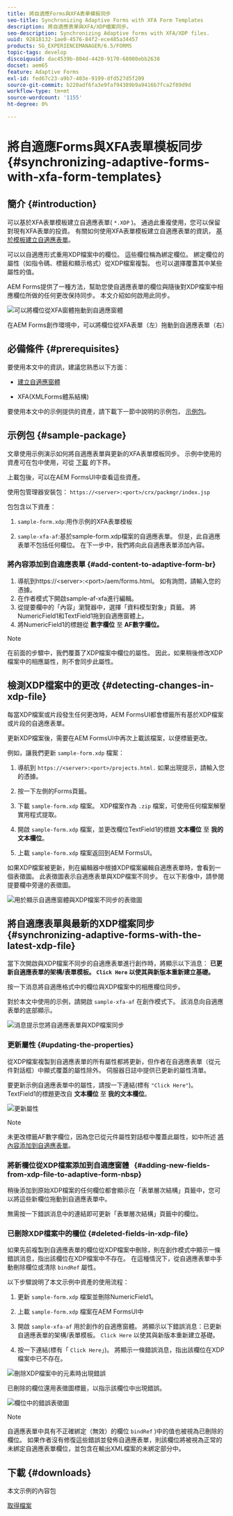```yaml
---
title: 將自適應Forms與XFA表單模板同步
seo-title: Synchronizing Adaptive Forms with XFA Form Templates
description: 將自適應表單與XFA/XDP檔案同步。
seo-description: Synchronizing Adaptive forms with XFA/XDP files.
uuid: 92818132-1ae0-4576-84f2-ece485a34457
products: SG_EXPERIENCEMANAGER/6.5/FORMS
topic-tags: develop
discoiquuid: dac4539b-804d-4420-9170-68000ebb2638
docset: aem65
feature: Adaptive Forms
exl-id: fed67c23-a9b7-403e-9199-dfd527d5f209
source-git-commit: b220adf6fa3e9faf94389b9a9416b7fca2f89d9d
workflow-type: tm+mt
source-wordcount: '1155'
ht-degree: 0%

---
```


# 將自適應Forms與XFA表單模板同步{#synchronizing-adaptive-forms-with-xfa-form-templates}

## 簡介 {#introduction}

可以基於XFA表單模板建立自適應表單( `*.XDP` )。 通過此重複使用，您可以保留對現有XFA表單的投資。 有關如何使用XFA表單模板建立自適應表單的資訊， [基於模板建立自適應表單](../../forms/using/creating-adaptive-form.md#p-create-an-adaptive-form-based-on-an-xfa-form-template-p)。

可以以自適應形式重用XDP檔案中的欄位。 這些欄位稱為綁定欄位。 綁定欄位的屬性（如指令碼、標籤和顯示格式）從XDP檔案複製。 也可以選擇覆蓋其中某些屬性的值。

AEM Forms提供了一種方法，幫助您使自適應表單的欄位與隨後對XDP檔案中相應欄位所做的任何更改保持同步。 本文介紹如何啟用此同步。

![可以將欄位從XFA窗體拖動到自適應窗體](assets/drag-drop-xfa.gif.gif)

在AEM Forms創作環境中，可以將欄位從XFA表單（左）拖動到自適應表單（右）

## 必備條件 {#prerequisites}

要使用本文中的資訊，建議您熟悉以下方面：

* [建立自適應窗體](../../forms/using/creating-adaptive-form.md)

* XFA(XMLForms體系結構)

要使用本文中的示例提供的資產，請下載下一節中說明的示例包， [示例包](../../forms/using/synchronizing-adaptive-forms-xfa.md#p-sample-package-p)。

## 示例包 {#sample-package}

文章使用示例演示如何將自適應表單與更新的XFA表單模板同步。 示例中使用的資產可在包中使用，可從 [下載](../../forms/using/synchronizing-adaptive-forms-xfa.md#p-downloads-p) 的下界。

上載包後，可以在AEM FormsUI中查看這些資產。

使用包管理器安裝包： `https://<server>:<port>/crx/packmgr/index.jsp`

包包含以下資產：

1. `sample-form.xdp`:用作示例的XFA表單模板

1. `sample-xfa-af`:基於sample-form.xdp檔案的自適應表單。 但是，此自適應表單不包括任何欄位。 在下一步中，我們將向此自適應表單添加內容。

### 將內容添加到自適應表單 {#add-content-to-adaptive-form-br}

1. 導航到https://&lt;server>:&lt;port>/aem/forms.html。 如有詢問，請輸入您的憑據。
1. 在作者模式下開啟sample-af-xfa進行編輯。
1. 從提要欄中的「內容」瀏覽器中，選擇「資料模型對象」頁籤。 將NumericField1和TextField1拖到自適應窗體上。
1. 將NumericField1的標題從 **數字欄位** 至 **AF數字欄位。**

>[!NOTE]
>
>在前面的步驟中，我們覆蓋了XDP檔案中欄位的屬性。 因此，如果稍後修改XDP檔案中的相應屬性，則不會同步此屬性。

## 檢測XDP檔案中的更改 {#detecting-changes-in-xdp-file}

每當XDP檔案或片段發生任何更改時，AEM FormsUI都會標籤所有基於XDP檔案或片段的自適應表單。

更新XDP檔案後，需要在AEM FormsUI中再次上載該檔案，以便標籤更改。

例如，讓我們更新 `sample-form.xdp` 檔案：

1. 導航到 `https://<server>:<port>/projects.html.` 如果出現提示，請輸入您的憑據。
1. 按一下左側的Forms頁籤。
1. 下載 `sample-form.xdp` 檔案。 XDP檔案作為 `.zip` 檔案，可使用任何檔案解壓實用程式提取。

1. 開啟 `sample-form.xdp` 檔案，並更改欄位TextField1的標題 **文本欄位** 至 **我的文本欄位**。

1. 上載 `sample-form.xdp` 檔案返回到AEM FormsUI。

如果XDP檔案被更新，則在編輯器中根據XDP檔案編輯自適應表單時，會看到一個表徵圖。 此表徵圖表示自適應表單與XDP檔案不同步。 在以下影像中，請參閱提要欄中旁邊的表徵圖。

![用於顯示自適應窗體與XDP檔案不同步的表徵圖](assets/sync-af-xfa.png)

## 將自適應表單與最新的XDP檔案同步 {#synchronizing-adaptive-forms-with-the-latest-xdp-file}

當下次開啟與XDP檔案不同步的自適應表單進行創作時，將顯示以下消息： **已更新自適應表單的架構/表單模板。 `Click Here` 以使其與新版本重新建立基礎。**

按一下消息將自適應格式中的欄位與XDP檔案中的相應欄位同步。

對於本文中使用的示例，請開啟 `sample-xfa-af` 在創作模式下。 該消息向自適應表單的底部顯示。

![消息提示您將自適應表單與XDP檔案同步](assets/sync-af-xfa-1.png)

### 更新屬性 {#updating-the-properties}

從XDP檔案複製到自適應表單的所有屬性都將更新，但作者在自適應表單（從元件對話框）中顯式覆蓋的屬性除外。 伺服器日誌中提供已更新的屬性清單。

要更新示例自適應表單中的屬性，請按一下連結(標有 `"Click Here"`)。 TextField1的標題更改自 **文本欄位** 至 **我的文本欄位**。

![更新屬性](assets/update-property.png)

>[!NOTE]
>
>未更改標籤AF數字欄位，因為您已從元件屬性對話框中覆蓋此屬性，如中所述 [將內容添加到自適應表單](../../forms/using/synchronizing-adaptive-forms-xfa.md#p-add-content-to-adaptive-form-br-p)。

### 將新欄位從XDP檔案添加到自適應窗體   {#adding-new-fields-from-xdp-file-to-adaptive-form-nbsp}

稍後添加到原始XDP檔案的任何欄位都會顯示在「表單層次結構」頁籤中，您可以將這些新欄位拖動到自適應表單中。

無需按一下錯誤消息中的連結即可更新「表單層次結構」頁籤中的欄位。

### 已刪除XDP檔案中的欄位 {#deleted-fields-in-xdp-file}

如果先前複製到自適應表單的欄位從XDP檔案中刪除，則在創作模式中顯示一條錯誤消息，指出該欄位在XDP檔案中不存在。 在這種情況下，從自適應表單中手動刪除欄位或清除 `bindRef` 屬性。

以下步驟說明了本文示例中資產的使用流程：

1. 更新 `sample-form.xdp` 檔案並刪除NumericField1。
1. 上載 `sample-form.xdp` 檔案在AEM FormsUI中
1. 開啟 `sample-xfa-af` 用於創作的自適應窗體。 將顯示以下錯誤消息：已更新自適應表單的架構/表單模板。 `Click Here` 以使其與新版本重新建立基礎。

1. 按一下連結(標有「 `Click Here`」)。 將顯示一條錯誤消息，指出該欄位在XDP檔案中已不存在。

![刪除XDP檔案中的元素時出現錯誤](assets/no-element-xdp.png)

已刪除的欄位還用表徵圖標籤，以指示該欄位中出現錯誤。

![欄位中的錯誤表徵圖](assets/error-field.png)

>[!NOTE]
>
>自適應表單中具有不正確綁定（無效）的欄位 `bindRef` )中的值也被視為已刪除的欄位。 如果作者沒有修復這些錯誤並發佈自適應表單，則該欄位將被視為正常的未綁定自適應表單欄位，並包含在輸出XML檔案的未綁定部分中。

## 下載 {#downloads}

本文示例的內容包

[取得檔案](assets/sample-xfa-af-sync-1.0.zip)
